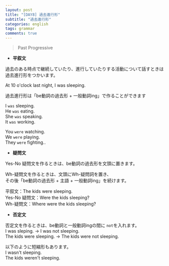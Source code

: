 ```yaml
---
layout: post
title: "[DAY8] 過去進行形"
subtitle: "過去進行形"
categories: english
tags: grammar
comments: true
---
```

> Past Progressive

* __平叙文__

過去のある時点で継続していたり、進行していたりする活動について話すときは  
過去進行形をつかいます。  
  
At 10 o'clock last night, I was sleeping.  
  

過去進行形は「be動詞の過去形 + 一般動詞ing」で作ることができます  
  
  I `was` sleeping.  
  He `was` eating.  
  She `was` speaking.  
  It `was` working.  

  You `were` watching.  
  We `were` playing.  
  They `were` fighting..

* __疑問文__

Yes-No 疑問文を作るときは、be動詞の過去形を文頭に置きます。  
  
Wh-疑問文を作るときは、文頭にWh-疑問詞を置き、  
その後「be動詞の過去形 + 主語 + 一般動詞ing」を続けます。  
  

平叙文：The kids were sleeping.  
Yes-No 疑問文：Were the kids sleeping?  
Wh-疑問文：Where were the kids sleeping?  
  

* __否定文__

否定文を作るときは、be動詞と一般動詞ingの間に `not`を入れます。  
I was sleping. → I was not sleeping.  
The kids were sleeping. → The kids were not sleeping.  
  
以下のように短縮形もあります。  
I wasn't sleeping.  
The kids weren't sleeping.  